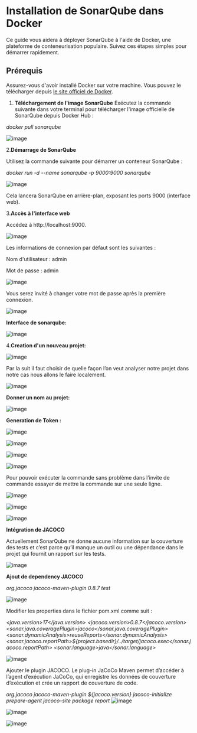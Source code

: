 # Installation de SonarQube dans Docker

Ce guide vous aidera à déployer SonarQube à l'aide de Docker, une plateforme de conteneurisation populaire. Suivez ces étapes simples pour démarrer rapidement.

## Prérequis
Assurez-vous d'avoir installé Docker sur votre machine. Vous pouvez le télécharger depuis [le site officiel de Docker](https://www.docker.com/products/docker-desktop/).

1. **Téléchargement de l'image SonarQube**
   Exécutez la commande suivante dans votre terminal pour télécharger l'image officielle de SonarQube depuis Docker Hub :
   
*docker pull sonarqube*

![image](https://github.com/adnan-khadija/sonarqube/assets/147508009/e7a96486-eed6-4e32-ba72-2388f0073303)

2.**Démarrage de SonarQube**

Utilisez la commande suivante pour démarrer un conteneur SonarQube :

*docker run -d --name sonarqube -p 9000:9000 sonarqube*

![image](https://github.com/adnan-khadija/sonarqube/assets/147508009/0bd102f9-bc4a-47e7-b242-44ad71d2ac3d)

Cela lancera SonarQube en arrière-plan, exposant les ports 9000 (interface web).

3.**Accès à l'interface web**

Accédez à http://localhost:9000. 

![image](https://github.com/adnan-khadija/sonarqube/assets/147508009/726c9670-cfa2-440c-9b61-288be346f664)

Les informations de connexion par défaut sont les suivantes :

Nom d'utilisateur : admin

Mot de passe : admin

![image](https://github.com/adnan-khadija/sonarqube/assets/147508009/eaf8f235-a2aa-4141-acea-b1bc2c849bb1)

Vous serez invité à changer votre mot de passe après la première connexion.

![image](https://github.com/adnan-khadija/sonarqube/assets/147508009/2eb3fb09-53af-455f-951c-ed040fce812c)

**Interface de sonarqube:**

![image](https://github.com/adnan-khadija/sonarqube/assets/147508009/29143cdb-249a-45bd-8b59-a2df43f54717)

4.**Creation d'un nouveau projet:**

![image](https://github.com/adnan-khadija/sonarqube/assets/147508009/46a3cec7-8b87-4ebb-ac59-f3420c8042fa)

Par la suit il faut choisir de quelle façon l’on veut analyser notre projet dans notre cas nous allons le faire localement.


![image](https://github.com/adnan-khadija/sonarqube/assets/147508009/66a8918a-7826-4a68-9db9-0c739590f2e9)



**Donner un nom au projet:**


![image](https://github.com/adnan-khadija/sonarqube/assets/147508009/ca96d861-71e1-4a85-96ec-d8c7b7249c37)

**Generation de Token :**


![image](https://github.com/adnan-khadija/sonarqube/assets/147508009/9333270b-173e-40c5-8498-a0d8c67f52c1)


![image](https://github.com/adnan-khadija/sonarqube/assets/147508009/d0e1028e-e301-4741-961c-9181d59bc201)


![image](https://github.com/adnan-khadija/sonarqube/assets/147508009/0561b85d-7a34-4eb3-859d-2351a659f035)


![image](https://github.com/adnan-khadija/sonarqube/assets/147508009/5404904e-9c3c-40cd-a9fc-517c0214f12e)


Pour pouvoir exécuter la commande sans problème dans l’invite de commande essayer de mettre la commande sur une seule ligne.


![image](https://github.com/adnan-khadija/sonarqube/assets/147508009/cad3f5fa-1f6f-45b6-b1b1-e0e9699479dd)


![image](https://github.com/adnan-khadija/sonarqube/assets/147508009/4cc29b37-ebeb-4d3a-93ee-844a5e03841f)


![image](https://github.com/adnan-khadija/sonarqube/assets/147508009/660d62b9-fe58-4615-b9ab-a7852a8fa032)

 **Intégration de JACOCO**

Actuellement SonarQube ne donne aucune information sur la couverture des tests et c’est parce qu’il manque un outil ou une dépendance dans 
le projet qui fournit un rapport sur les tests.

![image](https://github.com/adnan-khadija/sonarqube/assets/147508009/94496cf4-f79e-4650-baea-654d1cd423b7)

**Ajout de dependency JACOCO**

*<dependency>
    <groupId>org.jacoco</groupId>
    <artifactId>jacoco-maven-plugin</artifactId>
    <version>0.8.7</version>
    <scope>test</scope>
</dependency>*

![image](https://github.com/adnan-khadija/sonarqube/assets/147508009/1c27a5dd-0864-48fd-a376-cf279bef766f)

Modifier les properties dans le fichier pom.xml comme suit :

*<properties>
    <java.version>17</java.version>
    <!-- JaCoCo Properties -->
    <jacoco.version>0.8.7</jacoco.version>
    <sonar.java.coveragePlugin>jacoco</sonar.java.coveragePlugin>
    <sonar.dynamicAnalysis>reuseReports</sonar.dynamicAnalysis>
    <sonar.jacoco.reportPath>${project.basedir}/../target/jacoco.exec</sonar.jacoco.reportPath>
    <sonar.language>java</sonar.language>
</properties>*

![image](https://github.com/adnan-khadija/sonarqube/assets/147508009/a871ae23-ec30-4396-bb01-702af16ea72c)

Ajouter le plugin JACOCO. Le plug-in JaCoCo Maven permet d’accéder à l’agent d’exécution JaCoCo,
qui enregistre les données de couverture d’exécution et crée un rapport de couverture de code.

*<plugin>
    <groupId>org.jacoco</groupId>
    <artifactId>jacoco-maven-plugin</artifactId>
    <version>${jacoco.version}</version>
    <executions>
        <execution>
            <id>jacoco-initialize</id>
            <goals>
                <goal>prepare-agent</goal>
            </goals>
        </execution>
        <execution>
            <id>jacoco-site</id>
            <phase>package</phase>
            <goals>
                <goal>report</goal>
            </goals>
        </execution>
    </executions>
</plugin>*
![image](https://github.com/adnan-khadija/sonarqube/assets/147508009/6f744a4d-9060-427f-a1ae-9a8ebf892b48)



![image](https://github.com/adnan-khadija/sonarqube/assets/147508009/d16fe012-8441-4d05-9ddb-fe5127e2470e)

![image](https://github.com/adnan-khadija/sonarqube/assets/147508009/32dbcece-17ea-4a3e-b7f3-69c2ef5b77ec)










